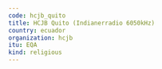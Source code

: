 ```yaml
---
code: hcjb_quito
title: HCJB Quito (Indianerradio 6050kHz)
country: ecuador
organization: hcjb
itu: EQA
kind: religious
---
```

